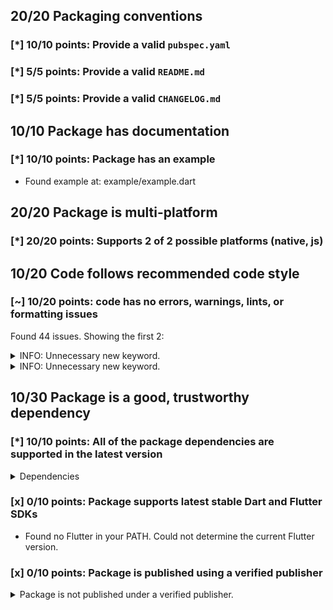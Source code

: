 ## 20/20 Packaging conventions

### [*] 10/10 points: Provide a valid `pubspec.yaml`


### [*] 5/5 points: Provide a valid `README.md`


### [*] 5/5 points: Provide a valid `CHANGELOG.md`


## 10/10 Package has documentation

### [*] 10/10 points: Package has an example

* Found example at: example/example.dart

## 20/20 Package is multi-platform

### [*] 20/20 points: Supports 2 of 2 possible platforms (**native**, **js**)


## 10/20 Code follows recommended code style

### [~] 10/20 points: code has no errors, warnings, lints, or formatting issues

Found 44 issues. Showing the first 2:

<details>
<summary>
INFO: Unnecessary new keyword.
</summary>

`lib/repository.dart:27:15`

```
   ╷
27 │     _cached = new Version.parse(versionString);
   │               ^^^^^^^^^^^^^^^^^^^^^^^^^^^^^^^^
   ╵
```

To reproduce run `dart analyze lib/repository.dart`
</details>
<details>
<summary>
INFO: Unnecessary new keyword.
</summary>

`lib/repository.dart:109:7`

```
    ╷
109 │       new GenericProcessingException('ValidationError: $message');
    │       ^^^^^^^^^^^^^^^^^^^^^^^^^^^^^^^^^^^^^^^^^^^^^^^^^^^^^^^^^^^
    ╵
```

To reproduce run `dart analyze lib/repository.dart`
</details>

## 10/30 Package is a good, trustworthy dependency

### [*] 10/10 points: All of the package dependencies are supported in the latest version

<details>
<summary>
Dependencies
</summary>

|Package|Constraint|Compatible|Latest|
|:-|:-|:-|:-|
|[dart2_constant]|^1.0.1|1.0.2+dart2|1.0.2+dart2|
|[http_parser]|^3.0.0|3.1.4|3.1.4|
|[logging]|>=0.9.3 <1.0.0|0.11.4|0.11.4|
|[mime]|>=0.9.3 <0.10.0|0.9.6+3|0.9.6+3|
|[pub_semver]|^1.1.0|1.4.4|1.4.4|
|[shelf]|>=0.5.6 <0.8.0|0.7.7|0.7.7|
|[yaml]|^2.1.2|2.2.1|2.2.1|
|**Transitive dependencies**|
|[async]|-|2.4.2|2.4.2|
|[charcode]|-|1.1.3|1.1.3|
|[collection]|-|1.14.13|1.14.13|
|[meta]|-|1.2.1|1.2.1|
|[source_span]|-|1.7.0|1.7.0|
|[stack_trace]|-|1.9.5|1.9.5|
|[stream_channel]|-|2.0.0|2.0.0|
|[string_scanner]|-|1.0.5|1.0.5|
|[term_glyph]|-|1.1.0|1.1.0|
|[typed_data]|-|1.2.0|1.2.0|
|[_fe_analyzer_shared]|-|5.0.0|5.0.0|
|[analyzer]|-|0.39.12|0.39.12|
|[boolean_selector]|-|2.0.0|2.0.0|
|[convert]|-|2.1.1|2.1.1|
|[coverage]|-|0.14.0|0.14.0|
|[crypto]|-|2.1.5|2.1.5|
|[csslib]|-|0.16.1|0.16.1|
|[glob]|-|1.2.0|1.2.0|
|[html]|-|0.14.0+3|0.14.0+3|
|[http_multi_server]|-|2.2.0|2.2.0|
|[io]|-|0.3.4|0.3.4|
|[js]|-|0.6.2|0.6.2|
|[matcher]|-|0.12.8|0.12.8|
|[multi_server_socket]|-|1.0.2|1.0.2|
|[node_interop]|-|1.1.1|1.1.1|
|[node_io]|-|1.1.1|1.1.1|
|[node_preamble]|-|1.4.12|1.4.12|
|[package_config]|-|1.9.3|1.9.3|
|[package_resolver]|-|1.0.10|1.0.10|
|[pedantic]|-|1.9.1|1.9.1|
|[pool]|-|1.4.0|1.4.0|
|[shelf_packages_handler]|-|2.0.0|2.0.0|
|[shelf_static]|-|0.2.8|0.2.8|
|[shelf_web_socket]|-|0.2.3|0.2.3|
|[source_map_stack_trace]|-|2.0.0|2.0.0|
|[source_maps]|-|0.10.9|0.10.9|
|[test_api]|-|0.2.17|0.2.17|
|[test_core]|-|0.3.10|0.3.10|
|[vm_service]|-|4.1.0|4.1.0|
|[watcher]|-|0.9.7+15|0.9.7+15|
|[web_socket_channel]|-|1.1.0|1.1.0|

To reproduce run `pub outdated --no-dev-dependencies --up-to-date`.

[dart2_constant]: https://pub.dev/packages/dart2_constant
[http_parser]: https://pub.dev/packages/http_parser
[logging]: https://pub.dev/packages/logging
[mime]: https://pub.dev/packages/mime
[pub_semver]: https://pub.dev/packages/pub_semver
[shelf]: https://pub.dev/packages/shelf
[yaml]: https://pub.dev/packages/yaml
[async]: https://pub.dev/packages/async
[charcode]: https://pub.dev/packages/charcode
[collection]: https://pub.dev/packages/collection
[meta]: https://pub.dev/packages/meta
[source_span]: https://pub.dev/packages/source_span
[stack_trace]: https://pub.dev/packages/stack_trace
[stream_channel]: https://pub.dev/packages/stream_channel
[string_scanner]: https://pub.dev/packages/string_scanner
[term_glyph]: https://pub.dev/packages/term_glyph
[typed_data]: https://pub.dev/packages/typed_data
[_fe_analyzer_shared]: https://pub.dev/packages/_fe_analyzer_shared
[analyzer]: https://pub.dev/packages/analyzer
[boolean_selector]: https://pub.dev/packages/boolean_selector
[convert]: https://pub.dev/packages/convert
[coverage]: https://pub.dev/packages/coverage
[crypto]: https://pub.dev/packages/crypto
[csslib]: https://pub.dev/packages/csslib
[glob]: https://pub.dev/packages/glob
[html]: https://pub.dev/packages/html
[http_multi_server]: https://pub.dev/packages/http_multi_server
[io]: https://pub.dev/packages/io
[js]: https://pub.dev/packages/js
[matcher]: https://pub.dev/packages/matcher
[multi_server_socket]: https://pub.dev/packages/multi_server_socket
[node_interop]: https://pub.dev/packages/node_interop
[node_io]: https://pub.dev/packages/node_io
[node_preamble]: https://pub.dev/packages/node_preamble
[package_config]: https://pub.dev/packages/package_config
[package_resolver]: https://pub.dev/packages/package_resolver
[pedantic]: https://pub.dev/packages/pedantic
[pool]: https://pub.dev/packages/pool
[shelf_packages_handler]: https://pub.dev/packages/shelf_packages_handler
[shelf_static]: https://pub.dev/packages/shelf_static
[shelf_web_socket]: https://pub.dev/packages/shelf_web_socket
[source_map_stack_trace]: https://pub.dev/packages/source_map_stack_trace
[source_maps]: https://pub.dev/packages/source_maps
[test_api]: https://pub.dev/packages/test_api
[test_core]: https://pub.dev/packages/test_core
[vm_service]: https://pub.dev/packages/vm_service
[watcher]: https://pub.dev/packages/watcher
[web_socket_channel]: https://pub.dev/packages/web_socket_channel

</details>

### [x] 0/10 points: Package supports latest stable Dart and Flutter SDKs

* Found no Flutter in your PATH. Could not determine the current Flutter version.

### [x] 0/10 points: Package is published using a verified publisher

<details>
<summary>
Package is not published under a verified publisher.
</summary>

See https://dart.dev/tools/pub/verified-publishers for more information.
</details>